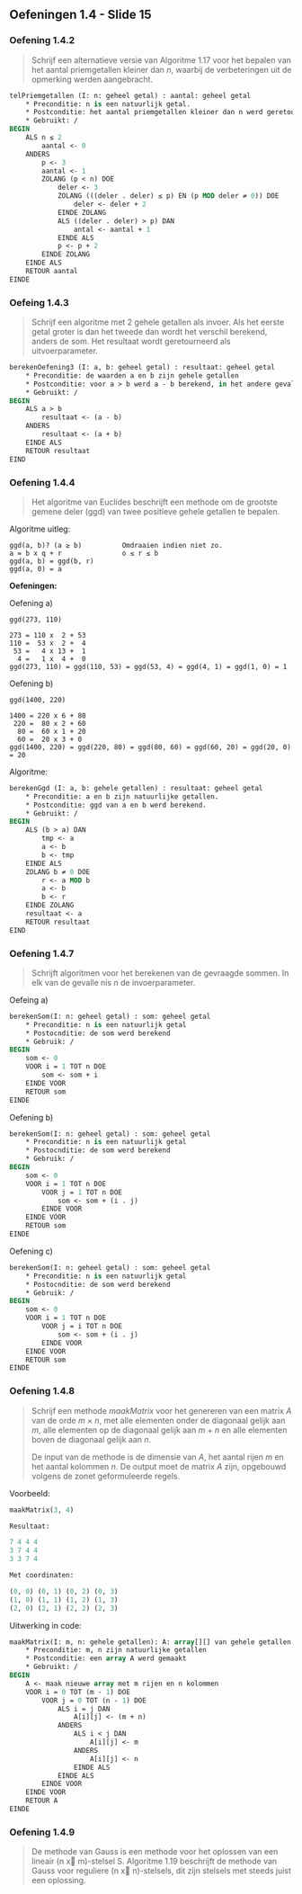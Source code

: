 ## Oefeningen 1.4 - Slide 15

### Oefening 1.4.2

> Schrijf een alternatieve versie van Algoritme 1.17 voor het bepalen van het aantal priemgetallen kleiner dan *n*, waarbij de verbeteringen uit de opmerking werden aangebracht.

```pascal
telPriemgetallen (I: n: geheel getal) : aantal: geheel getal
	* Preconditie: n is een natuurlijk getal.
	* Postconditie: het aantal priemgetallen kleiner dan n werd geretourneerd.
	* Gebruikt: /
BEGIN
    ALS n ≤ 2
        aantal <- 0
	ANDERS
        p <- 3
        aantal <- 1
        ZOLANG (p < n) DOE
            deler <- 3
            ZOLANG (((deler . deler) ≤ p) EN (p MOD deler ≠ 0)) DOE
                deler <- deler + 2
            EINDE ZOLANG
            ALS ((deler . deler) > p) DAN
                antal <- aantal + 1
            EINDE ALS
            p <- p + 2
        EINDE ZOLANG
    EINDE ALS
    RETOUR aantal
EINDE
```

### Oefeing 1.4.3

> Schrijf een algoritme met 2 gehele getallen als invoer. Als het eerste getal groter is dan het tweede dan wordt het verschil berekend, anders de som. Het resultaat wordt geretourneerd als uitvoerparameter.

```pascal
berekenOefening3 (I: a, b: geheel getal) : resultaat: geheel getal
	* Preconditie: de waarden a en b zijn gehele getallen
	* Postconditie: voor a > b werd a - b berekend, in het andere geval werd a + b berekend.
	* Gebruikt: /
BEGIN
    ALS a > b
        resultaat <- (a - b)
    ANDERS
        resultaat <- (a + b)
    EINDE ALS
    RETOUR resultaat
EIND
```

### Oefening 1.4.4

> Het algoritme van Euclides beschrijft een methode om de grootste gemene deler (ggd) van twee positieve gehele getallen te bepalen.

Algoritme uitleg:

```
ggd(a, b)? (a ≥ b)          Omdraaien indien niet zo.
a = b x q + r               o ≤ r ≤ b
ggd(a, b) = ggd(b, r)
ggd(a, 0) = a
```

**Oefeningen:**

Oefening a)

```
ggd(273, 110)

273 = 110 x  2 + 53
110 =  53 x  2 +  4
 53 =   4 x 13 +  1
  4 =   1 x  4 +  0
ggd(273, 110) = ggd(110, 53) = ggd(53, 4) = ggd(4, 1) = ggd(1, 0) = 1 
```

Oefening b)

```
ggd(1400, 220)

1400 = 220 x 6 + 80
 220 =  80 x 2 + 60
  80 =  60 x 1 + 20
  60 =  20 x 3 + 0
ggd(1400, 220) = ggd(220, 80) = ggd(80, 60) = ggd(60, 20) = ggd(20, 0) = 20
```

Algoritme:

```pascal
berekenGgd (I: a, b: gehele getallen) : resultaat: geheel getal
	* Preconditie: a en b zijn natuurlijke getallen.
	* Postconditie: ggd van a en b werd berekend.
	* Gebruikt: /
BEGIN
    ALS (b > a) DAN
        tmp <- a
        a <- b
        b <- tmp
    EINDE ALS
    ZOLANG b ≠ 0 DOE
        r <- a MOD b
        a <- b
        b <- r
    EINDE ZOLANG
    resultaat <- a
    RETOUR resultaat
EIND
```

### Oefening 1.4.7

> Schrijft algoritmen voor het berekenen van de gevraagde sommen. In elk van de gevalle nis *n* de invoerparameter.

Oefeing a)

```pascal
berekenSom(I: n: geheel getal) : som: geheel getal
    * Preconditie: n is een natuurlijk getal
    * Postocnditie: de som werd berekend 
    * Gebruik: /
BEGIN
    som <- 0
    VOOR i = 1 TOT n DOE
        som <- som + i
    EINDE VOOR
    RETOUR som
EINDE
```

Oefening b)

```pascal
berekenSom(I: n: geheel getal) : som: geheel getal
    * Preconditie: n is een natuurlijk getal
    * Postocnditie: de som werd berekend 
    * Gebruik: /
BEGIN
    som <- 0
    VOOR i = 1 TOT n DOE
        VOOR j = 1 TOT n DOE
            som <- som + (i . j)
        EINDE VOOR
    EINDE VOOR
    RETOUR som
EINDE
```


Oefening c)

```pascal
berekenSom(I: n: geheel getal) : som: geheel getal
    * Preconditie: n is een natuurlijk getal
    * Postocnditie: de som werd berekend 
    * Gebruik: /
BEGIN
    som <- 0
    VOOR i = 1 TOT n DOE
        VOOR j = i TOT n DOE
            som <- som + (i . j)
        EINDE VOOR
    EINDE VOOR
    RETOUR som
EINDE
```

### Oefening 1.4.8

> Schrijf een methode *maakMatrix* voor het genereren van een matrix *A* van de orde *m* &times; *n*, met alle elementen onder de diagonaal gelijk aan *m*, alle elementen op de diagonaal gelijk aan *m* + *n* en alle elementen boven de diagonaal gelijk aan *n*.
> 
> De input van de methode is de dimensie van *A*, het aantal rijen *m* en het aantal kolommen *n*. De output moet de matrix *A* zijn, opgebouwd volgens de zonet geformuleerde regels.

Voorbeeld:

```pascal
maakMatrix(3, 4)

Resultaat:

7 4 4 4 
3 7 4 4
3 3 7 4

Met coordinaten:

(0, 0) (0, 1) (0, 2) (0, 3)
(1, 0) (1, 1) (1, 2) (1, 3)
(2, 0) (2, 1) (2, 2) (2, 3)
```

Uitwerking in code:

```pascal
maakMatrix(I: m, n: gehele getallen): A: array[][] van gehele getallen.
    * Preconditie: m, n zijn natuurlijke getallen
    * Postconditie: een array A werd gemaakt
    * Gebruikt: /
BEGIN
    A <- maak nieuwe array met m rijen en n kolommen
    VOOR i = 0 TOT (m - 1) DOE
        VOOR j = 0 TOT (n - 1) DOE
            ALS i = j DAN
                A[i][j] <- (m + n)
            ANDERS
                ALS i < j DAN
                    A[i][j] <- m
                ANDERS
                    A[i][j] <- n
                EINDE ALS
            EINDE ALS
        EINDE VOOR
    EINDE VOOR
    RETOUR A
EINDE
```

### Oefening 1.4.9

> De methode van Gauss is een methode voor het oplossen van een lineair (n x m)-stelsel S. Algoritme 1.19 beschrijft de methode van Gauss voor reguliere (n x n)-stelsels, dit zijn stelsels met steeds juist een oplossing.

```pascal

```

